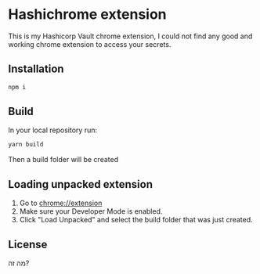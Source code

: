 # Hashichrome extension

This is my Hashicorp Vault chrome extension, I could not find any good and working chrome extension to access your secrets.

## Installation
```bash
npm i
```

## Build
In your local repository run:
```bash
yarn build
```
Then a build folder will be created

## Loading unpacked extension
1. Go to [chrome://extension](chrome://extensions/)
2. Make sure your Developer Mode is enabled.
3. Click "Load Unpacked" and select the build folder that was just created.

## License
מה זה?
